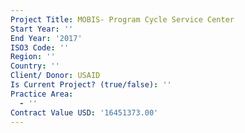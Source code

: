 ```yaml
---
Project Title: MOBIS- Program Cycle Service Center
Start Year: ''
End Year: '2017'
ISO3 Code: ''
Region: ''
Country: ''
Client/ Donor: USAID
Is Current Project? (true/false): ''
Practice Area:
  - ''
Contract Value USD: '16451373.00'
---
```

